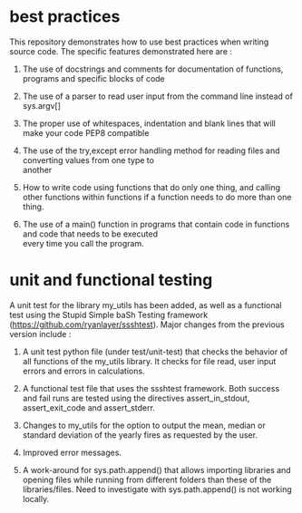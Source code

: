 # best practices 

This repository demonstrates how to use best practices when writing source code. The specific features demonstrated here are :

1) The use of docstrings and comments for documentation of functions, programs and specific blocks of code

2) The use of a parser to read user input from the command line instead of sys.argv[]

3) The proper use of whitespaces, indentation and blank lines that will make your code PEP8 compatible

4) The use of the try,except error handling method for reading files and converting values from one type to    
   another
   
5) How to write code using functions that do only one thing, and calling other functions within functions if 
   a function needs to do more than one thing. 

6) The use of a main() function in programs that contain code in functions and code that needs to be executed   
   every time you call the program.

# unit and functional testing

A unit test for the library my_utils has been added, as well as a functional test using the Stupid Simple baSh Testing framework (https://github.com/ryanlayer/ssshtest). Major changes from the previous version include :

1) A unit test python file (under test/unit-test) that checks the behavior of all functions of the my_utils library. It checks for file read, user input errors and errors in calculations. 

2) A functional test file that uses the ssshtest framework. Both success and fail runs are tested using the directives assert_in_stdout, assert_exit_code and assert_stderr.

3) Changes to my_utils for the option to output the mean, median or standard deviation of the yearly fires as requested by the user. 

4) Improved error messages.

5) A work-around for sys.path.append() that allows importing libraries and opening files while running from different folders than these of the libraries/files. Need to investigate with sys.path.append() is not working locally. 